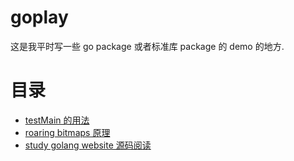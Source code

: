 # goplay
这是我平时写一些 go package 或者标准库 package 的 demo 的地方.

# 目录
- [testMain 的用法](example/1/)
- [roaring bitmaps 原理](example/2/)
- [study golang website 源码阅读](example/3/)
